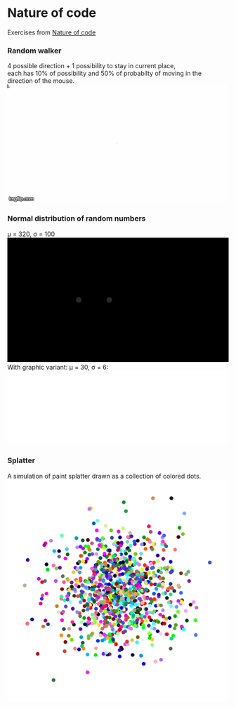 # Nature of code
Exercises from <a href="https://natureofcode.com/">Nature of code</a>
### Random walker<br/>
4 possible direction + 1 possibility to stay in current place,<br/>
each has 10% of possibility and 50% of probabilty of moving in the direction of the mouse.<br/>
![](random_walker/rand_walker.gif)
### Normal distribution of random numbers
&mu; = 320, &sigma; = 100 <br/>
![](normal_distribution_of_random_nums/norm_dist_of_rand_nums.gif)<br/>
With graphic variant: &mu; = 30, &sigma; = 6: <br/>
![](normal_distribution_of_random_nums2/norm_dist_of_rand_nums2.gif)
### Splatter<br/>
A simulation of paint splatter drawn as a collection of colored dots.<br/>
![](splatter/splatter.png)
